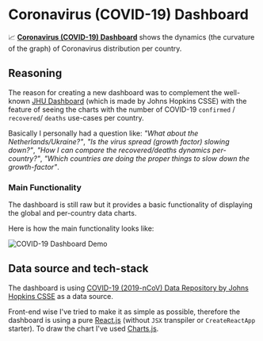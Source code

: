 # Coronavirus (COVID-19) Dashboard

📈 [**Coronavirus (COVID-19) Dashboard**](https://trekhleb.github.io/covid-19/) shows the dynamics (the curvature of the graph) of Сoronavirus distribution per country.

## Reasoning

The reason for creating a new dashboard was to complement the well-known [JHU Dashboard](https://www.arcgis.com/apps/opsdashboard/index.html#/bda7594740fd40299423467b48e9ecf6) (which is made by Johns Hopkins CSSE) with the feature of seeing the charts with the number of COVID-19 `confirmed` / `recovered`/ `deaths` use-cases per country.

Basically I personally had a question like: _"What about the Netherlands/Ukraine?"_, _"Is the virus spread (growth factor) slowing down?"_, _"How I can compare the recovered/deaths dynamics per-country?"_, _"Which countries are doing the proper things to slow down the growth-factor"_.

### Main Functionality

The dashboard is still raw but it provides a basic functionality of displaying the global and per-country data charts.

Here is how the main functionality looks like:

![COVID-19 Dashboard Demo](./img/demo.gif)

## Data source and tech-stack

The dashboard is using [COVID-19 (2019-nCoV) Data Repository by Johns Hopkins CSSE](https://github.com/CSSEGISandData/COVID-19) as a data source.

Front-end wise I've tried to make it as simple as possible, therefore the dashboard is using a pure [React.js](https://reactjs.org/) (without `JSX` transpiler or `CreateReactApp` starter). To draw the chart I've used [Charts.js](https://www.chartjs.org/).
